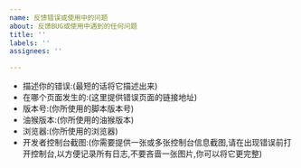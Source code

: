 ```yaml
---
name: 反馈错误或使用中的问题
about: 反馈BUG或使用中遇到的任何问题
title: ''
labels: ''
assignees: ''

---
```


- 描述你的错误:(最短的话将它描述出来)
- 在哪个页面发生的:(这里提供错误页面的链接地址)
- 版本号:(你所使用的脚本版本号)
- 油猴版本:(你所使用的油猴版本)
- 浏览器:(你所使用的浏览器)
- 开发者控制台截图:(你需要提供一张或多张控制台信息截图,请在出现错误前打开控制台,以方便记录所有日志,不要吝啬一张图片,你可以将它更完整)
